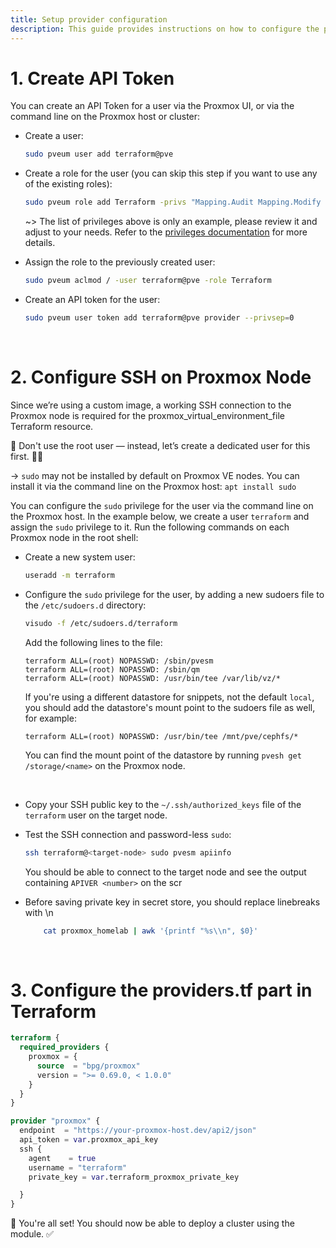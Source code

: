 ```yaml
---
title: Setup provider configuration
description: This guide provides instructions on how to configure the provider 
---
```


# 1. Create API Token
You can create an API Token for a user via the Proxmox UI, or via the command line on the Proxmox host or cluster:

- Create a user:

    ```sh
    sudo pveum user add terraform@pve
    ```

- Create a role for the user (you can skip this step if you want to use any of the existing roles):

    ```sh
    sudo pveum role add Terraform -privs "Mapping.Audit Mapping.Modify Mapping.Use Permissions.Modify Pool.Allocate Pool.Audit Realm.AllocateUser Realm.Allocate SDN.Allocate SDN.Audit Sys.Audit Sys.Console Sys.Incoming Sys.Modify Sys.AccessNetwork Sys.PowerMgmt Sys.Syslog User.Modify Group.Allocate SDN.Use VM.Allocate VM.Audit VM.Backup VM.Clone VM.Config.CDROM VM.Config.CPU VM.Config.Cloudinit VM.Config.Disk VM.Config.HWType VM.Config.Memory VM.Config.Network VM.Config.Options VM.Console VM.Migrate VM.Monitor VM.PowerMgmt VM.Snapshot.Rollback VM.Snapshot Datastore.Allocate Datastore.AllocateSpace Datastore.AllocateTemplate Datastore.Audit"
    ```

  ~> The list of privileges above is only an example, please review it and adjust to your needs.
  Refer to the [privileges documentation](https://pve.proxmox.com/pve-docs/pveum.1.html#_privileges) for more details.

- Assign the role to the previously created user:

    ```sh
    sudo pveum aclmod / -user terraform@pve -role Terraform
    ```

- Create an API token for the user:

    ```sh
    sudo pveum user token add terraform@pve provider --privsep=0
    ```
<br>

# 2. Configure SSH on Proxmox Node
Since we’re using a custom image, a working SSH connection to the Proxmox node is required for the proxmox_virtual_environment_file Terraform resource.

🚫 Don't use the root user — instead, let’s create a dedicated user for this first. 👤✅


-> `sudo` may not be installed by default on Proxmox VE nodes. You can install it via the command line on the Proxmox host: `apt install sudo`


You can configure the `sudo` privilege for the user via the command line on the Proxmox host.
In the example below, we create a user `terraform` and assign the `sudo` privilege to it. Run the following commands on each Proxmox node in the root shell:

- Create a new system user:

    ```sh
    useradd -m terraform
    ```
    

- Configure the `sudo` privilege for the user, by adding a new sudoers file to the `/etc/sudoers.d` directory:

    ```sh
    visudo -f /etc/sudoers.d/terraform
    ```

  Add the following lines to the file:

    ```text
    terraform ALL=(root) NOPASSWD: /sbin/pvesm
    terraform ALL=(root) NOPASSWD: /sbin/qm
    terraform ALL=(root) NOPASSWD: /usr/bin/tee /var/lib/vz/*
    ```

  If you're using a different datastore for snippets, not the default `local`, you should add the datastore's mount point to the sudoers file as well, for example:
  
    ```text
    terraform ALL=(root) NOPASSWD: /usr/bin/tee /mnt/pve/cephfs/*
    ```

  You can find the mount point of the datastore by running `pvesh get /storage/<name>` on the Proxmox node.
<br>

- Copy your SSH public key to the `~/.ssh/authorized_keys` file of the `terraform` user on the target node.
    <br>

- Test the SSH connection and password-less `sudo`:
  
    ```sh
    ssh terraform@<target-node> sudo pvesm apiinfo 
    ```

  You should be able to connect to the target node and see the output containing `APIVER <number>` on the scr


- Before saving private key in secret store, you should replace linebreaks with \n 
  ```sh
      cat proxmox_homelab | awk '{printf "%s\\n", $0}'
  ```
<br>

# 3. Configure the providers.tf part in Terraform

```terraform
terraform {
  required_providers {
    proxmox = {
      source  = "bpg/proxmox"
      version = ">= 0.69.0, < 1.0.0"
    }
  }
}

provider "proxmox" {
  endpoint  = "https://your-proxmox-host.dev/api2/json"
  api_token = var.proxmox_api_key
  ssh {
    agent    = true
    username = "terraform"
    private_key = var.terraform_proxmox_private_key

  }
}
```

🚀 You're all set!
You should now be able to deploy a cluster using the module. ✅